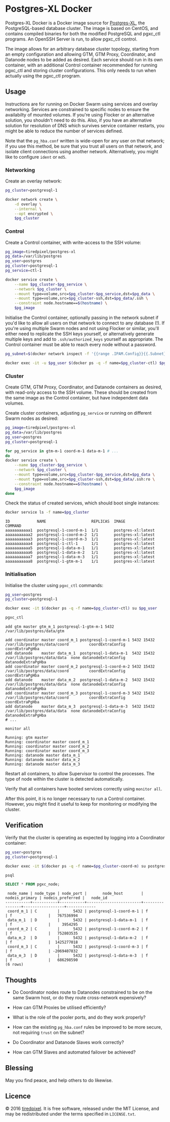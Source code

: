 # Postgres-XL Docker

Postgres-XL Docker is a Docker image source for
[Postgres-XL](http://www.postgres-xl.org/), the PostgreSQL-based database
cluster. The image is based on CentOS, and contains compiled binaries for both
the modified PostgreSQL and pgxc_ctl programs. An OpenSSH Server is run, to
allow pgxc_ctl control.

The image allows for an arbitrary database cluster topology, starting from an
empty configuration and allowing GTM, GTM Proxy, Coordinator, and Datanode
nodes to be added as desired. Each service should run in its own container, with
an additional Control container recommended for running pgxc_ctl and storing
cluster configurations. This only needs to run when actually using the
pgxc_ctl program.


## Usage

Instructions are for running on Docker Swarm using services and overlay
networking. Services are constrained to specific nodes to ensure the availabilty
of mounted volumes. If you're using Flocker or an alternative solution, you
shouldn't need to do this. Also, if you have an alternative solution for
resolution of DNS which survives service container restarts, you might be able
to reduce the number of services defined.

Note that the `pg_hba.conf` written is wide-open for any user on that network;
if you use this method, be sure that you trust all users on that network, and
isolate client connections using another network. Alternatively, you might like
to configure `ident` or `md5`.


### Networking

Create an overlay network:

```bash
pg_cluster=postgresql-1

docker network create \
    -d overlay \
    --internal \
    --opt encrypted \
    $pg_cluster
```


### Control

Create a Control container, with write-access to the SSH volume:

```bash
pg_image=tiredpixel/postgres-xl
pg_data=/var/lib/postgres
pg_user=postgres
pg_cluster=postgresql-1
pg_service=ctl-1

docker service create \
    --name $pg_cluster-$pg_service \
    --network $pg_cluster \
    --mount type=volume,src=$pg_cluster-$pg_service,dst=$pg_data \
    --mount type=volume,src=$pg_cluster-ssh,dst=$pg_data/.ssh \
    --constraint node.hostname==$(hostname) \
    $pg_image
```

Initialise the Control container, optionally passing in the network subnet if
you'd like to allow all users on that network to connect to any database (!).
If you're using multiple Swarm nodes and not using Flocker or similar, you'll
either need to replicate the SSH keys yourself, or alternatively generate
multiple keys and add to `.ssh/authorized_keys` yourself as appropriate. The
Control container must be able to reach every node without a password.

```bash
pg_subnet=$(docker network inspect -f '{{range .IPAM.Config}}{{.Subnet}}{{end}}' $pg_cluster | tr -d '\n')

docker exec -it -u $pg_user $(docker ps -q -f name=$pg_cluster-ctl) $pg_data/init.sh $pg_subnet
```


### Cluster

Create GTM, GTM Proxy, Coordinator, and Datanode containers as desired, with
read-only access to the SSH volume. These should be created from the same image
as the Control container, but have independent data volumes.

Create cluster containers, adjusting `pg_service` or running on different Swarm
nodes as desired:

```bash
pg_image=tiredpixel/postgres-xl
pg_data=/var/lib/postgres
pg_user=postgres
pg_cluster=postgresql-1

for pg_service in gtm-m-1 coord-m-1 data-m-1 # ...
do
docker service create \
    --name $pg_cluster-$pg_service \
    --network $pg_cluster \
    --mount type=volume,src=$pg_cluster-$pg_service,dst=$pg_data \
    --mount type=volume,src=$pg_cluster-ssh,dst=$pg_data/.ssh:ro \
    --constraint node.hostname==$(hostname) \
    $pg_image
done
```

Check the status of created services, which should boot single instances:

```bash
docker service ls -f name=$pg_cluster
```

```
ID            NAME                    REPLICAS  IMAGE               COMMAND
aaaaaaaaaaa1  postgresql-1-coord-m-1  1/1       postgres-xl:latest  
aaaaaaaaaaa2  postgresql-1-coord-m-2  1/1       postgres-xl:latest  
aaaaaaaaaaa3  postgresql-1-coord-m-3  1/1       postgres-xl:latest  
aaaaaaaaaaa4  postgresql-1-ctl-1      1/1       postgres-xl:latest  
aaaaaaaaaaa5  postgresql-1-data-m-1   1/1       postgres-xl:latest  
aaaaaaaaaaa6  postgresql-1-data-m-2   1/1       postgres-xl:latest  
aaaaaaaaaaa7  postgresql-1-data-m-3   1/1       postgres-xl:latest  
aaaaaaaaaaa8  postgresql-1-gtm-m-1    1/1       postgres-xl:latest  
```


### Initialisation

Initialise the cluster using `pgxc_ctl` commands:

```bash
pg_user=postgres
pg_cluster=postgresql-1

docker exec -it $(docker ps -q -f name=$pg_cluster-ctl) su $pg_user

pgxc_ctl
```

```
add gtm master gtm_m_1 postgresql-1-gtm-m-1 5432 /var/lib/postgres/data/gtm

add coordinator master coord_m_1 postgresql-1-coord-m-1 5432 15432 /var/lib/postgres/data/coord         coordExtraConfig    coordExtraPgHba
add datanode    master data_m_1  postgresql-1-data-m-1  5432 15432 /var/lib/postgres/data/data  none datanodeExtraConfig datanodeExtraPgHba
add coordinator master coord_m_2 postgresql-1-coord-m-2 5432 15432 /var/lib/postgres/data/coord         coordExtraConfig    coordExtraPgHba
add datanode    master data_m_2  postgresql-1-data-m-2  5432 15432 /var/lib/postgres/data/data  none datanodeExtraConfig datanodeExtraPgHba
add coordinator master coord_m_3 postgresql-1-coord-m-3 5432 15432 /var/lib/postgres/data/coord         coordExtraConfig    coordExtraPgHba
add datanode    master data_m_3  postgresql-1-data-m-3  5432 15432 /var/lib/postgres/data/data  none datanodeExtraConfig datanodeExtraPgHba
# ...
```

```
monitor all
```

```
Running: gtm master
Running: coordinator master coord_m_1
Running: coordinator master coord_m_2
Running: coordinator master coord_m_3
Running: datanode master data_m_1
Running: datanode master data_m_2
Running: datanode master data_m_3
```

Restart all containers, to allow Supervisor to control the processes. The type
of node within the cluster is detected automatically.

Verify that all containers have booted services correctly using `monitor all`.

After this point, it is no longer necessary to run a Control container. However,
you might find it useful to keep for monitoring or modifying the cluster.


## Verification

Verify that the cluster is operating as expected by logging into a Coordinator
container:

```bash
pg_user=postgres
pg_cluster=postgresql-1

docker exec -it $(docker ps -q -f name=$pg_cluster-coord-m) su postgres

psql
```

```sql
SELECT * FROM pgxc_node;
```

```
 node_name | node_type | node_port |       node_host        | nodeis_primary | nodeis_preferred |   node_id   
-----------+-----------+-----------+------------------------+----------------+------------------+-------------
 coord_m_1 | C         |      5432 | postgresql-1-coord-m-1 | f              | f                |   767536994
 data_m_1  | D         |      5432 | postgresql-1-data-m-1  | f              | f                |     3954295
 coord_m_2 | C         |      5432 | postgresql-1-coord-m-2 | f              | f                |   752803535
 data_m_2  | D         |      5432 | postgresql-1-data-m-2  | f              | f                |  1425277018
 coord_m_3 | C         |      5432 | postgresql-1-coord-m-3 | f              | f                | -2069407832
 data_m_3  | D         |      5432 | postgresql-1-data-m-3  | f              | f                |   686298590
(6 rows)
```


## Thoughts

- Do Coordinator nodes route to Datanodes constrained to be on the same Swarm
  host, or do they route cross-network expensively?

- How can GTM Proxies be utilised efficiently?

- What is the role of the pooler ports, and do they work properly?

- How can the existing `pg_hba.conf` rules be improved to be more secure, not
  requiring `trust` on the subnet?

- Do Coordinator and Datanode Slaves work correctly?

- How can GTM Slaves and automated failover be achieved?


## Blessing

May you find peace, and help others to do likewise.


## Licence

© 2016 [tiredpixel](https://www.tiredpixel.com/).
It is free software, released under the MIT License, and may be redistributed
under the terms specified in `LICENSE.txt`.

